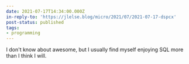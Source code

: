 ```yaml
---
date: 2021-07-17T14:34:00.000Z
in-reply-to: 'https://jlelse.blog/micro/2021/07/2021-07-17-dspcx'
post-status: published
tags:
- programming
---
```


I don't know about awesome, but I usually find myself enjoying SQL more than I think I will.
